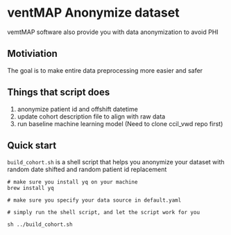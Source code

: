# ventMAP Anonymize dataset
vemtMAP software also provide you with data anonymization to avoid PHI

## Motiviation

The goal is to make entire data preprocessing more easier and safer

## Things that script does

 1. anonymize patient id and offshift datetime 
 2. update cohort description file to align with raw data
 3. run baseline machine learning model (Need to clone ccil_vwd repo first)


## Quick start

`build_cohort.sh` is a shell script that helps you anonymize your dataset with random date shifted and random patient id replacement

	# make sure you install yq on your machine
	brew install yq 

	# make sure you specify your data source in default.yaml

	# simply run the shell script, and let the script work for you
	
	sh ../build_cohort.sh


